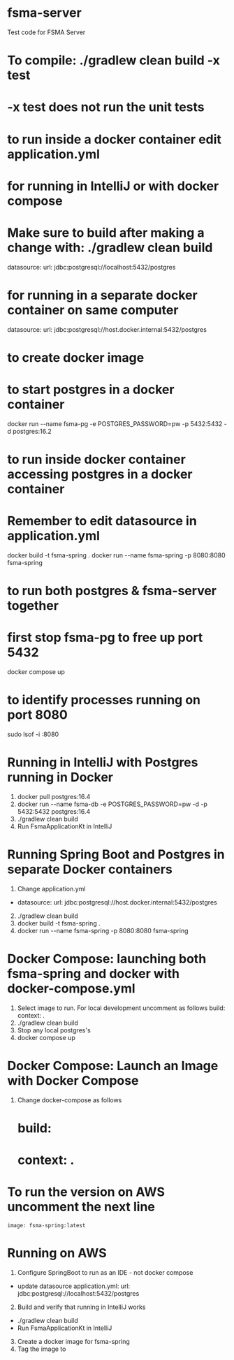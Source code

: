 # fsma-server
Test code for FSMA Server

# To compile: ./gradlew clean build -x test  
# -x test does not run the unit tests

# to run inside a docker container edit application.yml
# for running in IntelliJ or with docker compose
# Make sure to build after making a change with:  ./gradlew clean build
datasource:
    url: jdbc:postgresql://localhost:5432/postgres
# for running in a separate docker container on same computer
datasource:
    url: jdbc:postgresql://host.docker.internal:5432/postgres

# to create docker image

# to start postgres in a docker container
docker run --name fsma-pg -e POSTGRES_PASSWORD=pw -p 5432:5432 -d postgres:16.2

# to run inside docker container accessing postgres in a docker container
# Remember to edit datasource in application.yml 
docker build -t fsma-spring .
docker run --name fsma-spring -p 8080:8080 fsma-spring

# to run both postgres & fsma-server together
# first stop fsma-pg to free up port 5432
docker compose up

# to identify processes running on port 8080
sudo lsof -i :8080

# Running in IntelliJ with Postgres running in Docker
1. docker pull postgres:16.4
2. docker run --name fsma-db -e POSTGRES_PASSWORD=pw -d -p 5432:5432 postgres:16.4
3. ./gradlew clean build
4. Run FsmaApplicationKt in IntelliJ

# Running Spring Boot and Postgres in separate Docker containers
1. Change application.yml
- datasource:
    url: jdbc:postgresql://host.docker.internal:5432/postgres
2. ./gradlew clean build
3. docker build -t fsma-spring .
4. docker run --name fsma-spring -p 8080:8080 fsma-spring

# Docker Compose: launching both fsma-spring and docker with docker-compose.yml
1. Select image to run.  For local development uncomment as follows
   build:
     context: .
2. ./gradlew clean build
3. Stop any local postgres's
4. docker compose up

# Docker Compose: Launch an Image with Docker Compose
1. Change docker-compose as follows
   # build:
   #   context: .
# To run the version on AWS uncomment the next line
    image: fsma-spring:latest

# Running on AWS
1. Configure SpringBoot to run as an IDE - not docker compose
- update datasource application.yml:
  url: jdbc:postgresql://localhost:5432/postgres
2. Build and verify that running in IntelliJ works
- ./gradlew clean build
- Run FsmaApplicationKt in IntelliJ
3. Create a docker image for fsma-spring
4. Tag the image to 
